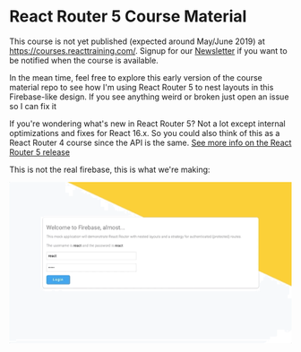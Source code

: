 # React Router 5 Course Material

This course is not yet published (expected around May/June 2019) at https://courses.reacttraining.com/. Signup for our [Newsletter](https://reacttraining.com/newsletter/) if you want to be notified when the course is available.

In the mean time, feel free to explore this early version of the course material repo to see how I'm using React Router 5 to nest layouts in this Firebase-like design. If you see anything weird or broken just open an issue so I can fix it

If you're wondering what's new in React Router 5? Not a lot except internal optimizations and fixes for React 16.x. So you could also think of this as a React Router 4 course since the API is the same. [See more info on the React Router 5 release](https://reacttraining.com/blog/react-router-v5/)

This is not the real firebase, this is what we're making:

![Animated Demo](./firebase.gif)
